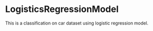 # LogisticsRegressionModel
This is a classification on car dataset using logistic regression model.
